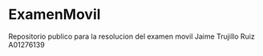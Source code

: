 # ExamenMovil
Repositorio publico para la resolucion del examen movil
Jaime Trujillo Ruiz
A01276139
